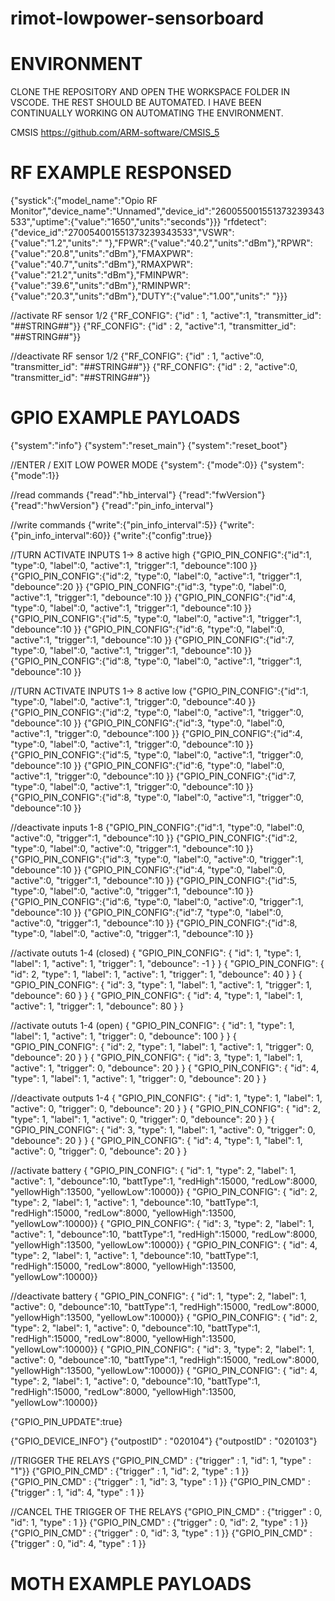 # rimot-lowpower-sensorboard

# ENVIRONMENT #

CLONE THE REPOSITORY AND OPEN THE WORKSPACE FOLDER IN VSCODE. THE REST SHOULD BE AUTOMATED.
I HAVE BEEN CONTINUALLY WORKING ON AUTOMATING THE ENVIRONMENT.


CMSIS
https://github.com/ARM-software/CMSIS_5


# RF EXAMPLE RESPONSED #
{"systick":{"model_name":"Opio RF Monitor","device_name":"Unnamed","device_id":"260055001551373239343533","uptime":{"value":"1650","units":"seconds"}}}
"rfdetect":{"device_id":"270054001551373239343533","VSWR":{"value":"1.2","units":" "},"FPWR":{"value":"40.2","units":"dBm"},"RPWR":{"value":"20.8","units":"dBm"},"FMAXPWR":{"value":"40.7","units":"dBm"},"RMAXPWR":{"value":"21.2","units":"dBm"},"FMINPWR":{"value":"39.6","units":"dBm"},"RMINPWR":{"value":"20.3","units":"dBm"},"DUTY":{"value":"1.00","units":" "}}}

//activate RF sensor 1/2
{"RF_CONFIG": {"id" : 1, "active":1, "transmitter_id": "##STRING##"}}
{"RF_CONFIG": {"id" : 2, "active":1, "transmitter_id": "##STRING##"}}

//deactivate RF sensor 1/2
{"RF_CONFIG": {"id" : 1, "active":0, "transmitter_id": "##STRING##"}}
{"RF_CONFIG": {"id" : 2, "active":0, "transmitter_id": "##STRING##"}}

# GPIO EXAMPLE PAYLOADS #
{"system":"info"}
{"system":"reset_main"}
{"system":"reset_boot"}

//ENTER / EXIT LOW POWER MODE
{"system": {"mode":0}}
{"system": {"mode":1}}


//read commands
{"read":"hb_interval"}
{"read":"fwVersion"}
{"read":"hwVersion"}
{"read":"pin_info_interval"}

//write commands
{"write":{"pin_info_interval":5}}
{"write":{"pin_info_interval":60}}
{"write":{"config":true}}

//TURN ACTIVATE INPUTS 1-> 8 active high 
{"GPIO_PIN_CONFIG":{"id":1, "type":0, "label":0, "active":1, "trigger":1, "debounce":100 }}
{"GPIO_PIN_CONFIG":{"id":2, "type":0, "label":0, "active":1, "trigger":1, "debounce":20 }}
{"GPIO_PIN_CONFIG":{"id":3, "type":0, "label":0, "active":1, "trigger":1, "debounce":10 }}
{"GPIO_PIN_CONFIG":{"id":4, "type":0, "label":0, "active":1, "trigger":1, "debounce":10 }}
{"GPIO_PIN_CONFIG":{"id":5, "type":0, "label":0, "active":1, "trigger":1, "debounce":10 }}
{"GPIO_PIN_CONFIG":{"id":6, "type":0, "label":0, "active":1, "trigger":1, "debounce":10 }}
{"GPIO_PIN_CONFIG":{"id":7, "type":0, "label":0, "active":1, "trigger":1, "debounce":10 }}
{"GPIO_PIN_CONFIG":{"id":8, "type":0, "label":0, "active":1, "trigger":1, "debounce":10 }}

//TURN ACTIVATE INPUTS 1-> 8 active low
{"GPIO_PIN_CONFIG":{"id":1, "type":0, "label":0, "active":1, "trigger":0, "debounce":40 }}
{"GPIO_PIN_CONFIG":{"id":2, "type":0, "label":0, "active":1, "trigger":0, "debounce":10 }}
{"GPIO_PIN_CONFIG":{"id":3, "type":0, "label":0, "active":1, "trigger":0, "debounce":100 }}
{"GPIO_PIN_CONFIG":{"id":4, "type":0, "label":0, "active":1, "trigger":0, "debounce":10 }}
{"GPIO_PIN_CONFIG":{"id":5, "type":0, "label":0, "active":1, "trigger":0, "debounce":10 }}
{"GPIO_PIN_CONFIG":{"id":6, "type":0, "label":0, "active":1, "trigger":0, "debounce":10 }}
{"GPIO_PIN_CONFIG":{"id":7, "type":0, "label":0, "active":1, "trigger":0, "debounce":10 }}
{"GPIO_PIN_CONFIG":{"id":8, "type":0, "label":0, "active":1, "trigger":0, "debounce":10 }}


//deactivate inputs 1-8
{"GPIO_PIN_CONFIG":{"id":1, "type":0, "label":0, "active":0, "trigger":1, "debounce":10 }}
{"GPIO_PIN_CONFIG":{"id":2, "type":0, "label":0, "active":0, "trigger":1, "debounce":10 }}
{"GPIO_PIN_CONFIG":{"id":3, "type":0, "label":0, "active":0, "trigger":1, "debounce":10 }}
{"GPIO_PIN_CONFIG":{"id":4, "type":0, "label":0, "active":0, "trigger":1, "debounce":10 }}
{"GPIO_PIN_CONFIG":{"id":5, "type":0, "label":0, "active":0, "trigger":1, "debounce":10 }}
{"GPIO_PIN_CONFIG":{"id":6, "type":0, "label":0, "active":0, "trigger":1, "debounce":10 }}
{"GPIO_PIN_CONFIG":{"id":7, "type":0, "label":0, "active":0, "trigger":1, "debounce":10 }}
{"GPIO_PIN_CONFIG":{"id":8, "type":0, "label":0, "active":0, "trigger":1, "debounce":10 }}


//activate oututs 1-4 (closed)
{ "GPIO_PIN_CONFIG": { "id": 1, "type": 1, "label": 1, "active": 1, "trigger": 1, "debounce": -1 } }
{ "GPIO_PIN_CONFIG": { "id": 2, "type": 1, "label": 1, "active": 1, "trigger": 1, "debounce": 40 } }
{ "GPIO_PIN_CONFIG": { "id": 3, "type": 1, "label": 1, "active": 1, "trigger": 1, "debounce": 60 } }
{ "GPIO_PIN_CONFIG": { "id": 4, "type": 1, "label": 1, "active": 1, "trigger": 1, "debounce": 80 } }


//activate oututs 1-4 (open)
{ "GPIO_PIN_CONFIG": { "id": 1, "type": 1, "label": 1, "active": 1, "trigger": 0, "debounce": 100 } }
{ "GPIO_PIN_CONFIG": { "id": 2, "type": 1, "label": 1, "active": 1, "trigger": 0, "debounce": 20 } }
{ "GPIO_PIN_CONFIG": { "id": 3, "type": 1, "label": 1, "active": 1, "trigger": 0, "debounce": 20 } }
{ "GPIO_PIN_CONFIG": { "id": 4, "type": 1, "label": 1, "active": 1, "trigger": 0, "debounce": 20 } }


//deactivate outputs 1-4
{ "GPIO_PIN_CONFIG": { "id": 1, "type": 1, "label": 1, "active": 0, "trigger": 0, "debounce": 20 } }
{ "GPIO_PIN_CONFIG": { "id": 2, "type": 1, "label": 1, "active": 0, "trigger": 0, "debounce": 20 } }
{ "GPIO_PIN_CONFIG": { "id": 3, "type": 1, "label": 1, "active": 0, "trigger": 0, "debounce": 20 } }
{ "GPIO_PIN_CONFIG": { "id": 4, "type": 1, "label": 1, "active": 0, "trigger": 0, "debounce": 20 } }


//activate battery
{ "GPIO_PIN_CONFIG": { "id": 1, "type": 2, "label": 1, "active": 1, "debounce":10, "battType":1, "redHigh":15000, "redLow":8000, "yellowHigh":13500, "yellowLow":10000}}
{ "GPIO_PIN_CONFIG": { "id": 2, "type": 2, "label": 1, "active": 1, "debounce":10, "battType":1, "redHigh":15000, "redLow":8000, "yellowHigh":13500, "yellowLow":10000}}
{ "GPIO_PIN_CONFIG": { "id": 3, "type": 2, "label": 1, "active": 1, "debounce":10, "battType":1, "redHigh":15000, "redLow":8000, "yellowHigh":13500, "yellowLow":10000}}
{ "GPIO_PIN_CONFIG": { "id": 4, "type": 2, "label": 1, "active": 1, "debounce":10, "battType":1, "redHigh":15000, "redLow":8000, "yellowHigh":13500, "yellowLow":10000}}

//deactivate battery
{ "GPIO_PIN_CONFIG": { "id": 1, "type": 2, "label": 1, "active": 0, "debounce":10, "battType":1, "redHigh":15000, "redLow":8000, "yellowHigh":13500, "yellowLow":10000}}
{ "GPIO_PIN_CONFIG": { "id": 2, "type": 2, "label": 1, "active": 0, "debounce":10, "battType":1, "redHigh":15000, "redLow":8000, "yellowHigh":13500, "yellowLow":10000}}
{ "GPIO_PIN_CONFIG": { "id": 3, "type": 2, "label": 1, "active": 0, "debounce":10, "battType":1, "redHigh":15000, "redLow":8000, "yellowHigh":13500, "yellowLow":10000}}
{ "GPIO_PIN_CONFIG": { "id": 4, "type": 2, "label": 1, "active": 0, "debounce":10, "battType":1, "redHigh":15000, "redLow":8000, "yellowHigh":13500, "yellowLow":10000}}

{"GPIO_PIN_UPDATE":true}

{"GPIO_DEVICE_INFO"}
{"outpostID" : "020104"}
{"outpostID" : "020103"}

//TRIGGER THE RELAYS
{"GPIO_PIN_CMD" : {"trigger" : 1, "id": 1, "type" : "1"}}
{"GPIO_PIN_CMD" : {"trigger" : 1, "id": 2, "type" : 1 }}
{"GPIO_PIN_CMD" : {"trigger" : 1, "id": 3, "type" : 1 }}
{"GPIO_PIN_CMD" : {"trigger" : 1, "id": 4, "type" : 1 }}

//CANCEL THE TRIGGER OF THE RELAYS
{"GPIO_PIN_CMD" : {"trigger" : 0, "id": 1, "type" : 1 }}
{"GPIO_PIN_CMD" : {"trigger" : 0, "id": 2, "type" : 1 }}
{"GPIO_PIN_CMD" : {"trigger" : 0, "id": 3, "type" : 1 }}
{"GPIO_PIN_CMD" : {"trigger" : 0, "id": 4, "type" : 1 }}



# MOTH EXAMPLE PAYLOADS #